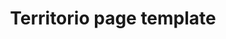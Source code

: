 ---
layout: static
title: Territorio page template
description: News about the festival
edition: 0
postcard: /assets/images/dfyr8m/dfyr8m.webp
clickbait: New Post on the festival status what is up
---
